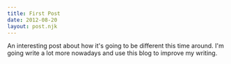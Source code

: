 ```yaml
---
title: First Post
date: 2012-08-20
layout: post.njk
---
```


An interesting post about how it's going to be different this time around. I'm going write a lot more nowadays and use this blog to improve my writing.
